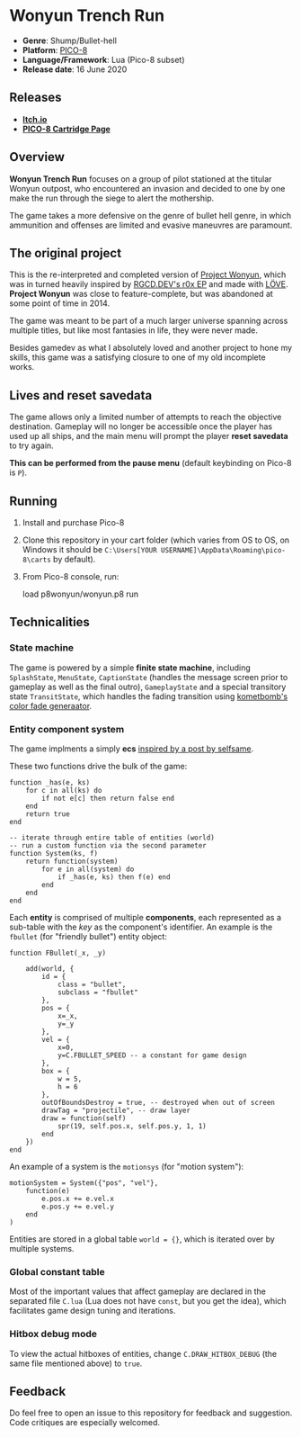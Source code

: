 # Wonyun Trench Run

* **Genre**: Shump/Bullet-hell
* **Platform**: [PICO-8](https://www.lexaloffle.com/pico-8.php)
* **Language/Framework**: Lua (Pico-8 subset)
* **Release date**: 16 June 2020

## Releases

* **[Itch.io](https://junongx.itch.io/wonyun-trench-run)**
* **[PICO-8 Cartridge Page](https://www.lexaloffle.com/bbs/?pid=78124)**

## Overview 

**Wonyun Trench Run** focuses on a group of pilot stationed at the titular Wonyun outpost, who encountered an invasion and decided to one by one make the run through the siege to alert the mothership.

The game takes a more defensive on the genre of bullet hell genre, in which ammunition and offenses are limited and evasive maneuvres are paramount.

## The original project

This is the re-interpreted and completed version of [Project Wonyun](https://github.com/JunoNgx/Project-Wonyun), which was in turned heavily inspired by [RGCD.DEV's r0x EP](https://rgcddev.itch.io/r0x-extended-play) and made with [LÖVE](https://love2d.org/). **Project Wonyun** was close to feature-complete, but was abandoned at some point of time in 2014.

The game was meant to be part of a much larger universe spanning across multiple titles, but like most fantasies in life, they were never made.

Besides gamedev as what I absolutely loved and another project to hone my skills, this game was a satisfying closure to one of my old incomplete works.

## Lives and reset savedata

The game allows only a limited number of attempts to reach the objective destination. Gameplay will no longer be accessible once the player has used up all ships, and the main menu will prompt the player **reset savedata** to try again.

**This can be performed from the pause menu** (default keybinding on Pico-8 is `P`).

## Running

1. Install and purchase Pico-8 
2. Clone this repository in your cart folder (which varies from OS to OS, on Windows it should be `C:\Users[YOUR USERNAME]\AppData\Roaming\pico-8\carts` by default).
3. From Pico-8 console, run:


    load p8wonyun/wonyun.p8
    run

## Technicalities

### State machine

The game is powered by a simple **finite state machine**, including `SplashState`, `MenuState`, `CaptionState` (handles the message screen prior to gameplay as well as the final outro), `GameplayState` and a special transitory state `TransitState`, which handles the fading transition using [kometbomb's color fade generaator](https://www.lexaloffle.com/bbs/?tid=28552).

### Entity component system

The game implments a simply **ecs** [inspired by a post by selfsame](https://www.lexaloffle.com/bbs/?pid=44917).

These two functions drive the bulk of the  game:

    function _has(e, ks)
        for c in all(ks) do
            if not e[c] then return false end
        end
        return true
    end

    -- iterate through entire table of entities (world)
    -- run a custom function via the second parameter
    function System(ks, f)
        return function(system)
            for e in all(system) do
                if _has(e, ks) then f(e) end
            end
        end
    end

Each **entity** is comprised of multiple **components**, each represented as a sub-table with the *key* as the component's identifier. An example is the `fbullet` (for "friendly bullet") entity object:

    function FBullet(_x, _y)

        add(world, {
            id = {
                class = "bullet",
                subclass = "fbullet"
            },
            pos = {
                x=_x,
                y=_y
            },
            vel = {
                x=0,
                y=C.FBULLET_SPEED -- a constant for game design
            },
            box = {
                w = 5,
                h = 6
            },
            outOfBoundsDestroy = true, -- destroyed when out of screen
            drawTag = "projectile", -- draw layer
            draw = function(self)
                spr(19, self.pos.x, self.pos.y, 1, 1)
            end
        })
    end

An example of a system is the `motionsys` (for "motion system"):

	motionSystem = System({"pos", "vel"},
		function(e) 
			e.pos.x += e.vel.x
			e.pos.y += e.vel.y
		end
	)

Entities are stored in a global table `world = {}`, which is iterated over by multiple systems.

### Global constant table

Most of the important values that affect gameplay are declared in the separated file `C.lua` (Lua does not have `const`, but you get the idea), which facilitates game design tuning and iterations.

### Hitbox debug mode

To view the actual hitboxes of entities, change `C.DRAW_HITBOX_DEBUG` (the same file mentioned above) to `true`.

## Feedback

Do feel free to open an issue to this repository for feedback and suggestion. Code critiques are especially welcomed.
